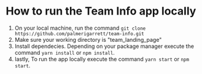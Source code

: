 # How to run the Team Info app locally

1. On your local machine, run the command `git clone https://github.com/palmerigarrett/team-info.git`
2. Make sure your working directory is "team_landing_page"
3. Install dependecies. Depending on your package manager execute the command `yarn install` or `npm install`.
4. lastly, To run the app locally execute the command `yarn start` or `npm start`.

